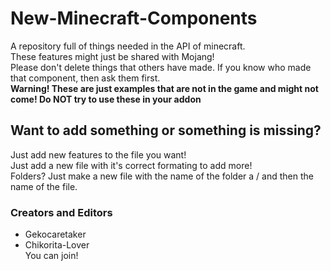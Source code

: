 # New-Minecraft-Components
A repository full of things needed in the API of minecraft. <br />
These features might just be shared with Mojang!<br />
Please don't delete things that others have made. If you know who made that component, then ask them first.<br />
**Warning! These are just examples that are not in the game and might not come! Do NOT try to use these in your addon**

## Want to add something or something is missing?
Just add new features to the file you want! <br />
Just add a new file with it's correct formating to add more! <br />
Folders? Just make a new file with the name of the folder a / and then the name of the file.

### Creators and Editors
* Gekocaretaker
* Chikorita-Lover <br />
You can join!
